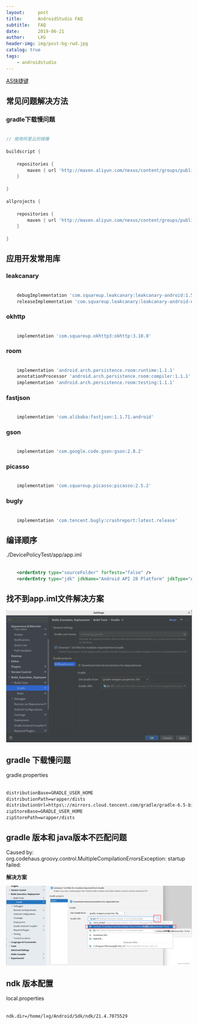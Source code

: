 ```yaml
---
layout:     post
title:      AndroidStudio FAQ
subtitle:   FAQ
date:       2019-06-21
author:     LXG
header-img: img/post-bg-rwd.jpg
catalog: true
tags:
    - androidstudio
---
```


[AS快捷键](https://developer.android.google.cn/studio/intro/keyboard-shortcuts?hl=zh-cn)

## 常见问题解决方法

### gradle下载慢问题

```gradle

// 使用阿里云的镜像

buildscript {

    repositories {
        maven { url 'http://maven.aliyun.com/nexus/content/groups/public/' }
    }

}

allprojects {

    repositories {
        maven { url 'http://maven.aliyun.com/nexus/content/groups/public/' }
    }

}

```

## 应用开发常用库

### leakcanary

```gradle

    debugImplementation 'com.squareup.leakcanary:leakcanary-android:1.5.4'
    releaseImplementation 'com.squareup.leakcanary:leakcanary-android-no-op:1.5.4'

```

### okhttp

```gradle

    implementation 'com.squareup.okhttp3:okhttp:3.10.0'

```

### room

```gradle

    implementation 'android.arch.persistence.room:runtime:1.1.1'
    annotationProcessor 'android.arch.persistence.room:compiler:1.1.1'
    implementation 'android.arch.persistence.room:testing:1.1.1'

```

### fastjson

```gradle

    implementation 'com.alibaba:fastjson:1.1.71.android'

```

### gson

```gradle

    implementation 'com.google.code.gson:gson:2.8.2'

```

### picasso

```gradle

    implementation 'com.squareup.picasso:picasso:2.5.2'

```

### bugly

```gradle

    implementation 'com.tencent.bugly:crashreport:latest.release'

```

## 编译顺序

./DevicePolicyTest/app/app.iml

```xml

    <orderEntry type="sourceFolder" forTests="false" />
    <orderEntry type="jdk" jdkName="Android API 28 Platform" jdkType="Android SDK" />

```

## 找不到app.iml文件解决方案

![gradle_iml](/images/androidstudio/gradle_iml.png)


## gradle 下载慢问题

gradle.properties

```txt

distributionBase=GRADLE_USER_HOME
distributionPath=wrapper/dists
distributionUrl=https\://mirrors.cloud.tencent.com/gradle/gradle-6.5-bin.zip
zipStoreBase=GRADLE_USER_HOME
zipStorePath=wrapper/dists

```

## gradle 版本和 java版本不匹配问题

Caused by: org.codehaus.groovy.control.MultipleCompilationErrorsException: startup failed:

**解决方案**

![gradle_java](/images/androidstudio/gradle_java.png)

## ndk 版本配置

local.properties

```txt

ndk.dir=/home/lxg/Android/Sdk/ndk/21.4.7075529

```






























